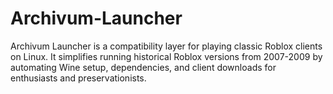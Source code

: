 # Archivum-Launcher
Archivum Launcher is a compatibility layer for playing classic Roblox clients on Linux. It simplifies running historical Roblox versions from 2007-2009 by automating Wine setup, dependencies, and client downloads for enthusiasts and preservationists.
